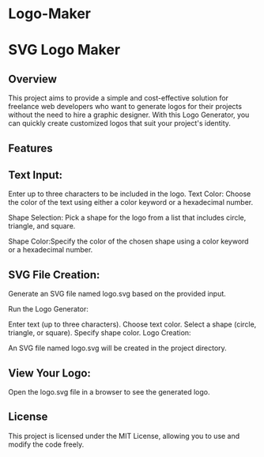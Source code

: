 # Logo-Maker
# SVG Logo Maker

## Overview
This project aims to provide a simple and cost-effective solution for freelance web developers who want to generate logos for their projects without the need to hire a graphic designer. With this Logo Generator, you can quickly create customized logos that suit your project's identity.

## Features

## Text Input:
Enter up to three characters to be included in the logo.
Text Color: Choose the color of the text using either a color keyword or a hexadecimal number.

Shape Selection: Pick a shape for the logo from a list that includes circle, triangle, and square.

Shape Color:Specify the color of the chosen shape using a color keyword or a hexadecimal number.

## SVG File Creation:

Generate an SVG file named logo.svg based on the provided input.


Run the Logo Generator:

Enter text (up to three characters).
Choose text color.
Select a shape (circle, triangle, or square).
Specify shape color.
Logo Creation:

An SVG file named logo.svg will be created in the project directory.

## View Your Logo:

Open the logo.svg file in a browser to see the generated logo.

## License
This project is licensed under the MIT License, allowing you to use and modify the code freely.
